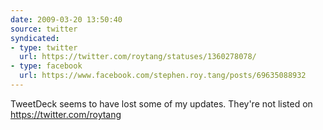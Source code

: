 ```yaml
---
date: 2009-03-20 13:50:40
source: twitter
syndicated:
- type: twitter
  url: https://twitter.com/roytang/statuses/1360278078/
- type: facebook
  url: https://www.facebook.com/stephen.roy.tang/posts/69635088932
---
```


TweetDeck seems to have lost some of my updates. They're not listed on https://twitter.com/roytang
